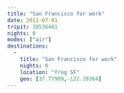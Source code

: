 ```yaml
---
title: "San Francisco for work"
date: 2011-07-01
tripit: 18536481
nights: 0
modes: ["air"]
destinations:
  -
    title: "San Francisco for work"
    nights: 0
    location: "frog SF"
    geo: [37.77909,-122.39364]
---
```



